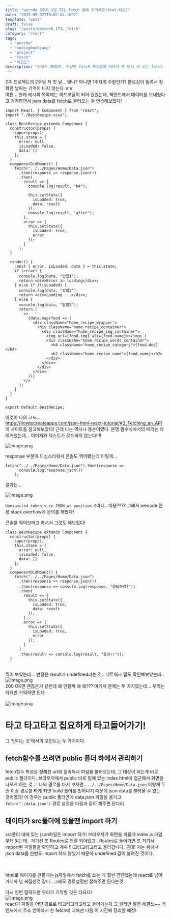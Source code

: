 ```yaml
---
title: "wecode 6주차_1일 TIL_fetch 쓸때 주의사항(feat.타요)"
date: "2019-09-02T16:02:04.169Z"
template: "post"
draft: false
slug: "/posts/wecode6_1TIL_fetch"
category: "react"
tags:
  - "wecode"
  - "codingbootcamp"
  - "project"
  - "fetch"
  - "위코드"
description: "위코드 30일차. 지난번 fetch 포스팅에 이어서 또 다시 써 보는 fetch 포스팅. 백엔드에서 주는 실 데이터가 아닌 내가 임의로 만든 데이터json 파일을 fetch로 불러올 때의 주의사항을 정리해보았다!"
---
```


2주 프로젝트의 2주일 차 첫 날... 맞나? 아니면 1주차의 주말인가? 블로깅이 밀려서 정확한 날짜는 기억이 나지 않는다 ㅠㅠ<br/>
여튼 .. 원래 레시피 목록에는 하드코딩이 되어 있었는데, 백앤드에서 데이터를 보내줬다고 가정하면서 json data를 fetch로 불러오는 걸 연습해보았다!

```
import React, { Component } from "react";
import "./BestRecipe.scss";

class BestRecipe extends Component {
  constructor(props) {
    super(props);
    this.state = {
      error: null,
      isLoaded: false,
      data: []
    };
  }
  componentDidMount() {
    fetch("../../Pages/Home/Data.json")
      .then(response => response.json())
      .then(
        result => {
          console.log(result, "b4");

          this.setState({
            isLoaded: true,
            data: result
          });
          console.log(result, "after");
        },
        error => {
          this.setState({
            isLoaded: true,
            error
          });
        }
      );
  }

  render() {
    const { error, isLoaded, data } = this.state;
    if (error) {
      console.log(data, "얍얍1");
      return <div>Error in loading</div>;
    } else if (!isLoaded) {
      console.log(data, "얍얍2");
      return <div>Loading ...</div>;
    } else {
      console.log(data, "얍얍3");
      return (
        <>
          {data.map(food => (
            <div className="home_recipe_wrapper">
              <div className="home_recipe_container">
                <div className="home_recipe_img_container">
                  <img url={food.img} alt={food.name}></img> )
                  <div className="home_recipe_words_container">
                    <h4 className="home_recipe_category">{food.des}</h4>
                    <h2 className="home_recipe_name">{food.name}</h2>
                  </div>
                </div>
              </div>
            </div>
          ))}
        </>
      );
    }
  }
}

export default BestRecipe;

```

이것이 나의 코드...<br />
https://howtocreateapps.com/json-html-react-tutorial/#3_Fetching_an_API <br />
이 사이트를 참고해보았다! 근데 나는 역시나 똥손이였다.
분명 함수식에서의 에러는 다 제거했는데... 이미지와 텍스트가 로드되지 않는다!!!!

![image.png](https://images.velog.io/post-images/dooreplay/b55688c0-cbe4-11e9-924b-950387af45d2/image.png)

response 부분이 의심스러워서 콘솔도 찍어봤는데 이렇게...

```
fetch("../../Pages/Home/Data.json").then(response =>
      console.log(response.json())
    );
```

결과는....

![image.png](https://images.velog.io/post-images/dooreplay/65d5a3c0-cbe5-11e9-af3c-f5a01e555467/image.png)

`Unexpected token < in JSON at position 0`라니.. 띠용????
그래서 wecode 전용 stack overflow에 문의를 해봤다!

콘솔을 찍어보라고 하셔서 그것도 해보았다!

```
class BestRecipe extends Component {
  constructor(props) {
    super(props);
    this.state = {
      error: null,
      isLoaded: false,
      data: []
    };
  }
  componentDidMount() {
    fetch("../../Pages/Home/Data.json")
      .then(response => response.json())
      .then(response => console.log(response, "응답하라!"))
      .then(
        result => {
          this.setState({
            isLoaded: true,
            data: result
          });
        },
        error => {
          this.setState({
            isLoaded: true,
            error
          });
        }
      )
      .then(result => console.log(result, "결과!!"));
  }
```

<br />찍어 보았는데... 반응은 result가 undefined라는 것.. 네트워크 탭도 확인해보았는데..<br />
![image.png](https://images.velog.io/post-images/dooreplay/b1492160-cbe5-11e9-af3c-f5a01e555467/image.png)
<br />
200 OK면 괜찮은거 같은데 왜 안될까 왜 왜???
여기서 문제는 두 가지였는데... 우리는 타요만 기억하면 된다 <br />
<br /> ![image.png](https://images.velog.io/post-images/dooreplay/32896ed0-cc48-11e9-ac8e-357588005325/image.png)

# 타고 타고타고 집요하게 타고들어가기!

그 '탄다는 것'에서의 포인트는 두 가지이다.

## fetch함수를 쓰려면 public 폴더 하에서 관리하기

fetch함수 특성상 정해진 url에 접속해서 파일을 불러오는데, 그 대상이 되는게 바로 public 폴더이다. 브라우저에서 public 바로 밑에 있는 index.html에 접근해서 화면을 나오게 하는 것...!
나의 경로를 다시 보자면...`../../Pages/Home/Data.json`
이렇게 두 번 이상 경로를 타게 되면 build 폴더를 벗어나기 때문에 json.data를 불러올 수 없는 것이였다!
이 경우는 public 폴더안에 data.json 파일을 옮기고 `fetch("./data.json")` 경로 설정을 다음과 같이 해주면 된다리

## 데이터가 src폴더에 있을땐 import 하기

src폴더 내에 있는 json파일은 import 하기! 브라우저가 화면을 띄울때 index.js 파일부터 읽는데.. 거기선 또 Routes로 연결 되어있고.. Routes로 들어가면 또 거기서 import된 파일들을 확인하고 계속 타고타고타고타고 올라갑니다. 근데! 저는 위에서 json data를 한번도 import 하지 않았기 때문에 undefined 값이 불려진 것이다.

<br /><br />html로 페이지를 만들때는 js파일에서 fetch를 쓰는 게 훨씬 간단했는데
react로 넘어가니까 넘 복잡한것 같다.. 그래도 경로설정만 잘해주면 된다는것

다시 한번 말하지만 우리가 기억할 것은 타요다!
<br />![image.png](https://images.velog.io/post-images/dooreplay/32896ed0-cc48-11e9-ac8e-357588005325/image.png)
<br />react가 파일을 어떤 경로로 타고타고타고타고 들어가는지 그 원리만 알면 해결쓰~~
백엔드에서 주소 받아와서 한 fetch에 대해선 다음 이 시간에 정리할 예정!

